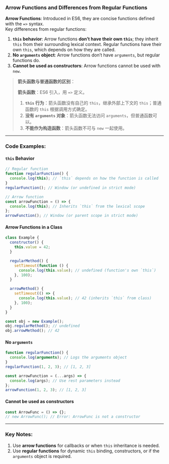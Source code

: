 ### Arrow Functions and Differences from Regular Functions

<audio src="..\..\mp3\__Arrow Functio.mp3"></audio>

**Arrow Functions**: Introduced in ES6, they are concise functions defined with the `=>` syntax.  
Key differences from regular functions:  

1. **`this` behavior**: Arrow functions **don’t have their own `this`**; they inherit `this` from their surrounding lexical context. Regular functions have their own `this`, which depends on how they are called.  
2. **No `arguments` object**: Arrow functions don’t have `arguments`, but regular functions do.  
3. **Cannot be used as constructors**: Arrow functions cannot be used with `new`.

> **箭头函数与普通函数的区别**：
>
> <audio src="..\..\mp3\箭头函数：ES6 引入，用箭头.mp3"></audio>
>
> **箭头函数**：ES6 引入，用 `=>` 定义。  
>
> 1. **`this` 行为**：箭头函数没有自己的 `this`，继承外部上下文的 `this`；普通函数的 `this` 根据调用方式确定。  
> 2. **没有 `arguments` 对象**：箭头函数无法访问 `arguments`，但普通函数可以。  
> 3. **不能作为构造函数**：箭头函数不可与 `new` 一起使用。

---

### Code Examples:

#### **`this` Behavior**

<audio src="..\..\mp3\这段代码展示了普通函数和箭头函.mp3"></audio>

```javascript
// Regular function
function regularFunction() {
  console.log(this); // `this` depends on how the function is called
}
regularFunction(); // Window (or undefined in strict mode)

// Arrow function
const arrowFunction = () => {
  console.log(this); // Inherits `this` from the lexical scope
};
arrowFunction(); // Window (or parent scope in strict mode)
```

#### Arrow Functions in a Class

<audio src="..\..\mp3\这段代码展示了普通函数和箭头函 (1).mp3"></audio>

```javascript
class Example {
  constructor() {
    this.value = 42;
  }

  regularMethod() {
    setTimeout(function () {
      console.log(this.value); // undefined (function's own `this`)
    }, 100);
  }

  arrowMethod() {
    setTimeout(() => {
      console.log(this.value); // 42 (inherits `this` from class)
    }, 100);
  }
}

const obj = new Example();
obj.regularMethod(); // undefined
obj.arrowMethod(); // 42
```

#### **No `arguments`**
```javascript
function regularFunction() {
  console.log(arguments); // Logs the arguments object
}
regularFunction(1, 2, 3); // [1, 2, 3]

const arrowFunction = (...args) => {
  console.log(args); // Use rest parameters instead
};
arrowFunction(1, 2, 3); // [1, 2, 3]
```

#### **Cannot be used as constructors**
```javascript
const ArrowFunc = () => {};
// new ArrowFunc(); // Error: ArrowFunc is not a constructor
```

---

### Key Notes:
1. Use **arrow functions** for callbacks or when `this` inheritance is needed.
2. Use **regular functions** for dynamic `this` binding, constructors, or if the `arguments` object is required.